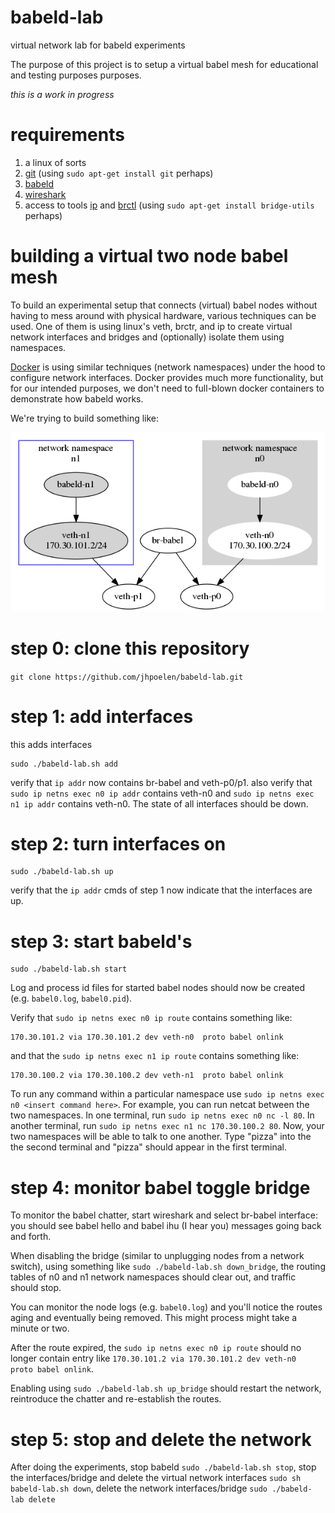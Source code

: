 # babeld-lab
virtual network lab for babeld experiments

The purpose of this project is to setup a virtual babel mesh for educational and testing purposes purposes. 

*this is a work in progress*

# requirements
1. a linux of sorts
1. [git](https://git-scm.com) (using ```sudo apt-get install git``` perhaps)
1. [babeld](https://github.com/jech/babeld)
1. [wireshark](https://wireshark.org)
1. access to tools [ip](http://man7.org/linux/man-pages/man8/ip.8.html) and [brctl](https://linux.die.net/man/8/brctl) (using ```sudo apt-get install bridge-utils``` perhaps) 

# building a virtual two node babel mesh
To build an experimental setup that connects (virtual) babel nodes without having to mess around with physical hardware, various techniques can be used. One of them is using linux's veth, brctr, and ip to create virtual network interfaces and bridges and (optionally) isolate them using namespaces. 

[Docker](https://docker.com) is using similar techniques (network namespaces) under the hood to configure network interfaces. Docker provides much more functionality, but for our intended purposes, we don't need to full-blown docker containers to demonstrate how babeld works.

We're trying to build something like:

[![diagram](./diagram.png)](./diagram.png)

# step 0: clone this repository

```git clone https://github.com/jhpoelen/babeld-lab.git```

# step 1: add interfaces
this adds interfaces

```
sudo ./babeld-lab.sh add
```
verify that ```ip addr``` now contains br-babel and veth-p0/p1.
also verify that ```sudo ip netns exec n0 ip addr``` contains veth-n0 and ```sudo ip netns exec n1 ip addr``` contains veth-n0. The state of all interfaces should be down.

# step 2: turn interfaces on
```
sudo ./babeld-lab.sh up
```
verify that the ```ip addr``` cmds of step 1 now indicate that the interfaces are up.

# step 3: start babeld's
```
sudo ./babeld-lab.sh start
```
Log and process id files for started babel nodes should now be created (e.g. ```babel0.log```, ```babel0.pid```).

Verify that ```sudo ip netns exec n0 ip route``` contains something like:
```
170.30.101.2 via 170.30.101.2 dev veth-n0  proto babel onlink
``` 
and that the ```sudo ip netns exec n1 ip route``` contains something like:
```
170.30.100.2 via 170.30.100.2 dev veth-n1  proto babel onlink 
```
To run any command within a particular namespace use ```sudo ip netns exec n0 <insert command here>```.
For example, you can run netcat between the two namespaces. In one terminal, run ```sudo ip netns exec n0 nc -l 80```. In another terminal, run ```sudo ip netns exec n1 nc 170.30.100.2 80```. Now, your two namespaces will be able to talk to one another. Type "pizza" into the the second terminal and "pizza" should appear in the first terminal.

# step 4: monitor babel toggle bridge
To monitor the babel chatter, start wireshark and select br-babel interface: you should see babel hello and babel ihu (I hear you) messages going back and forth.

When disabling the bridge (similar to unplugging nodes from a network switch), using something like ```sudo ./babeld-lab.sh down_bridge```, the routing tables of n0 and n1 network namespaces should clear out, and traffic should stop.

You can monitor the node logs (e.g. ```babel0.log```) and you'll notice the routes aging and eventually being removed. This might process might take a minute or two.

After the route expired, the ```sudo ip netns exec n0 ip route``` should no longer contain entry like ```170.30.101.2 via 170.30.101.2 dev veth-n0  proto babel onlink```.  

Enabling using ```sudo ./babeld-lab.sh up_bridge``` should restart the network, reintroduce the chatter and re-establish the routes.

# step 5: stop and delete the network 
After doing the experiments, stop babeld ```sudo ./babeld-lab.sh stop```, stop the interfaces/bridge and delete the virtual network interfaces ```sudo sh babeld-lab.sh down```, delete the network interfaces/bridge ```sudo ./babeld-lab delete```


